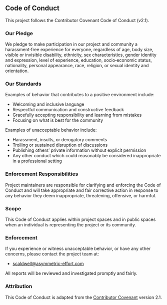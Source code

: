 ## Code of Conduct

This project follows the Contributor Covenant Code of Conduct (v2.1).

### Our Pledge
We pledge to make participation in our project and community a harassment‑free experience for everyone, regardless of 
age, body size, visible or invisible disability, ethnicity, sex characteristics, gender identity and expression, level 
of experience, education, socio‑economic status, nationality, personal appearance, race, religion, or sexual identity 
and orientation.

### Our Standards
Examples of behavior that contributes to a positive environment include:
- Welcoming and inclusive language
- Respectful communication and constructive feedback
- Gracefully accepting responsibility and learning from mistakes
- Focusing on what is best for the community

Examples of unacceptable behavior include:
- Harassment, insults, or derogatory comments
- Trolling or sustained disruption of discussions
- Publishing others’ private information without explicit permission
- Any other conduct which could reasonably be considered inappropriate in a professional setting

### Enforcement Responsibilities
Project maintainers are responsible for clarifying and enforcing the Code of Conduct and will take appropriate and 
fair corrective action in response to any behavior they deem inappropriate, threatening, offensive, or harmful.

### Scope
This Code of Conduct applies within project spaces and in public spaces when an individual is representing the project
or its community.

### Enforcement
If you experience or witness unacceptable behavior, or have any other concerns, please contact the project team at:

- scaldwell@asymmetric-effort.com

All reports will be reviewed and investigated promptly and fairly.

### Attribution
This Code of Conduct is adapted from the [Contributor Covenant](https://www.contributor-covenant.org) version 2.1.
